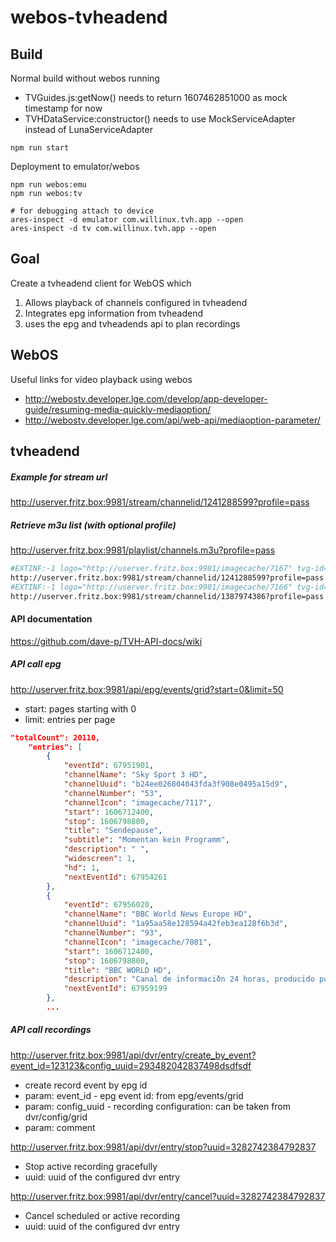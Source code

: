 # webos-tvheadend

## Build
Normal build without webos running
* TVGuides.js:getNow() needs to return 1607462851000 as mock timestamp for now
* TVHDataService:constructor() needs to use MockServiceAdapter instead of LunaServiceAdapter
```shell
npm run start
```

Deployment to emulator/webos
```shell
npm run webos:emu
npm run webos:tv

# for debugging attach to device
ares-inspect -d emulator com.willinux.tvh.app --open
ares-inspect -d tv com.willinux.tvh.app --open
```
## Goal
Create a tvheadend client for WebOS which 
1) Allows playback of channels configured in tvheadend
2) Integrates epg information from tvheadend
3) uses the epg and tvheadends api to plan recordings 

## WebOS
Useful links for video playback using webos

* http://webostv.developer.lge.com/develop/app-developer-guide/resuming-media-quickly-mediaoption/
* http://webostv.developer.lge.com/api/web-api/mediaoption-parameter/

## tvheadend
##### Example for stream url
http://userver.fritz.box:9981/stream/channelid/1241288599?profile=pass

##### Retrieve m3u list (with optional profile)
http://userver.fritz.box:9981/playlist/channels.m3u?profile=pass
```sh
#EXTINF:-1 logo="http://userver.fritz.box:9981/imagecache/7167" tvg-id="978ffcc9bede159db867631b28b2ce0a" tvg-chno="1",Das Erste HD
http://userver.fritz.box:9981/stream/channelid/1241288599?profile=pass
#EXTINF:-1 logo="http://userver.fritz.box:9981/imagecache/7166" tvg-id="f2ceba520639ad0ffaaf030edc7453ee" tvg-chno="2",ZDF HD
http://userver.fritz.box:9981/stream/channelid/1387974386?profile=pass
```

#### API documentation
https://github.com/dave-p/TVH-API-docs/wiki

##### API call epg
http://userver.fritz.box:9981/api/epg/events/grid?start=0&limit=50
* start: pages starting with 0
* limit: entries per page
```json 
"totalCount": 20110,
    "entries": [
        {
            "eventId": 67951901,
            "channelName": "Sky Sport 3 HD",
            "channelUuid": "b24ee026804043fda3f908e0495a15d9",
            "channelNumber": "53",
            "channelIcon": "imagecache/7117",
            "start": 1606712400,
            "stop": 1606798800,
            "title": "Sendepause",
            "subtitle": "Momentan kein Programm",
            "description": " ",
            "widescreen": 1,
            "hd": 1,
            "nextEventId": 67954261
        },
        {
            "eventId": 67956020,
            "channelName": "BBC World News Europe HD",
            "channelUuid": "1a95aa58e128594a42feb3ea128f6b3d",
            "channelNumber": "93",
            "channelIcon": "imagecache/7081",
            "start": 1606712400,
            "stop": 1606798800,
            "title": "BBC WORLD HD",
            "description": "Canal de informaciðn 24 horas, producido por la BBC que emite en inglØs en mÆs de 200 paŦses alrededor del mundo. ",
            "nextEventId": 67959199
        },
        ...
```

##### API call recordings
http://userver.fritz.box:9981/api/dvr/entry/create_by_event?event_id=123123&config_uuid=293482042837498dsdfsdf
* create record event by epg id
* param: event_id - epg event id: from epg/events/grid
* param: config_uuid - recording configuration: can be taken from dvr/config/grid
* param: comment <optional>

http://userver.fritz.box:9981/api/dvr/entry/stop?uuid=3282742384792837
* Stop active recording gracefully
* uuid: uuid of the configured dvr entry 

http://userver.fritz.box:9981/api/dvr/entry/cancel?uuid=3282742384792837
* Cancel scheduled or active recording
* uuid: uuid of the configured dvr entry 
